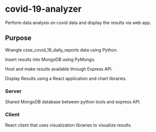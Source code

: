 # covid-19-analyzer

Perform data analysis on covid data and display the results via web app.

## Purpose

Wrangle csse_covid_19_daily_reports data using Python.

Insert results into MongoDB using PyMongo.

Host and make results available through Express API.

Display Results using a React application and chart libraries.

### Server

Shared MongoDB database between python tools and express API.

### Client

React client that uses visualization libraries to visualize results.
